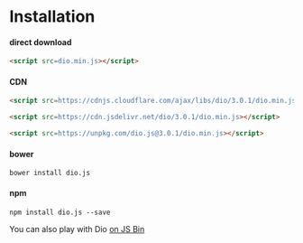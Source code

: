 # Installation

#### direct download

```html
<script src=dio.min.js></script>
```

#### CDN

```html
<script src=https://cdnjs.cloudflare.com/ajax/libs/dio/3.0.1/dio.min.js></script>
```

```html
<script src=https://cdn.jsdelivr.net/dio/3.0.1/dio.min.js></script>
```

```html
<script src=https://unpkg.com/dio.js@3.0.1/dio.min.js></script>
```

#### bower

```
bower install dio.js
```

#### npm

```
npm install dio.js --save
```

You can also play with Dio [on JS Bin](http://jsbin.com/lobavo/edit?js,output)


